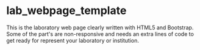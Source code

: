 # lab_webpage_template

This is the laboratory web page clearly written with HTML5 and Bootstrap. Some of the part's are non-responsive and needs an extra lines of 
code to get ready for represent your laboratory or institution. 

